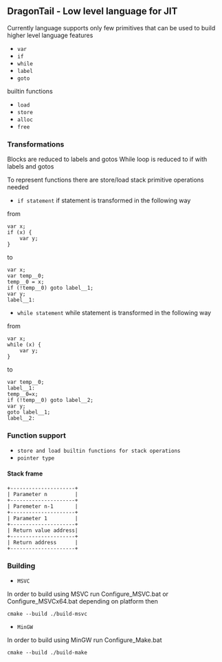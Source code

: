 ## DragonTail - Low level language for JIT

Currently language supports only few primitives that can be used to build
higher level language features
* `var`
* `if`
* `while`
* `label`
* `goto` 

builtin functions
* `load`
* `store`
* `alloc`
* `free`

### Transformations

Blocks are reduced to labels and gotos
While loop is reduced to if with labels and gotos

To represent functions there are store/load stack primitive operations needed

* `if statement`
if statement is transformed in the following way

from 
~~~~~~~~~~~~~~~~~~~~~~~~none
var x;
if (x) {
	var y;
}
~~~~~~~~~~~~~~~~~~~~~~~~
to 
~~~~~~~~~~~~~~~~~~~~~~~~none
var x;
var temp__0;
temp__0 = x;
if (!temp__0) goto label__1;
var y;
label__1:
~~~~~~~~~~~~~~~~~~~~~~~~

* `while statement`
while statement is transformed in the following way

from 
~~~~~~~~~~~~~~~~~~~~~~~~none
var x;
while (x) {
	var y;
}
~~~~~~~~~~~~~~~~~~~~~~~~
to 
~~~~~~~~~~~~~~~~~~~~~~~~none
var temp__0;
label__1:
temp__0=x;
if (!temp__0) goto label__2;
var y;
goto label__1;
label__2:
~~~~~~~~~~~~~~~~~~~~~~~~

### Function support 

* `store and load builtin functions for stack operations`
* `pointer type`

#### Stack frame
~~~~~~~~~~~~~~~~~~~~~~~~none
+---------------------+
| Parameter n         |
+---------------------+
| Paremeter n-1       |
+---------------------+
| Parameter 1         |
+---------------------+
| Return value address|
+---------------------+
| Return address      |
+---------------------+
~~~~~~~~~~~~~~~~~~~~~~~~

### Building
* `MSVC`

In order to build using MSVC run Configure_MSVC.bat or Configure_MSVCx64.bat depending on platform then
~~~~~~~~~~~~~~~~~~~~~~~~none
cmake --build ./build-msvc
~~~~~~~~~~~~~~~~~~~~~~~~
* `MinGW`

In order to build using MinGW run Configure_Make.bat 
~~~~~~~~~~~~~~~~~~~~~~~~none
cmake --build ./build-make
~~~~~~~~~~~~~~~~~~~~~~~~
